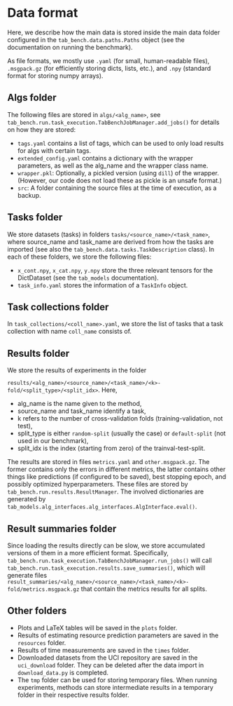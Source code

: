 # Data format

Here, we describe how the main data is stored 
inside the main data folder configured in the `tab_bench.data.paths.Paths` object
(see the documentation on running the benchmark).

As file formats, we mostly use `.yaml` (for small, human-readable files),
`.msgpack.gz` (for efficiently storing dicts, lists, etc.), and `.npy` 
(standard format for storing numpy arrays).

## Algs folder

The following files are stored in `algs/<alg_name>`, 
see `tab_bench.run.task_execution.TabBenchJobManager.add_jobs()`
for details on how they are stored:

- `tags.yaml` contains a list of tags, 
which can be used to only load results for algs with certain tags.
- `extended_config.yaml` contains a dictionary with the wrapper parameters, 
as well as the alg_name and the wrapper class name.
- `wrapper.pkl`: Optionally, a pickled version (using `dill`) of the wrapper. 
(However, our code does not load these as pickle is an unsafe format.)
- `src`: A folder containing the source files at the time of execution, as a backup.

## Tasks folder

We store datasets (tasks) in folders `tasks/<source_name>/<task_name>`, 
where source_name and task_name are derived from how the tasks are imported
(see also the `tab_bench.data.tasks.TaskDescription` class).
In each of these folders, we store the following files:

- `x_cont.npy`, `x_cat.npy`, `y.npy` store the three relevant tensors 
for the DictDataset
(see the `tab_models` documentation).
- `task_info.yaml` stores the information of a `TaskInfo` object.

## Task collections folder

In `task_collections/<coll_name>.yaml`, 
we store the list of tasks that a task collection with name `coll_name` consists of.

## Results folder

We store the results of experiments in the folder

`results/<alg_name>/<source_name>/<task_name>/<k>-fold/<split_type>/<split_idx>`.
Here, 

- alg_name is the name given to the method, 
- source_name and task_name identify a task, 
- k refers to the number of cross-validation folds (training-validation, not test),
- split_type is either `random-split` (usually the case) 
or `default-split` (not used in our benchmark),
- split_idx is the index (starting from zero) of the trainval-test-split.

The results are stored in files `metrics.yaml` and `other.msgpack.gz`. 
The former contains only the errors in different metrics, 
the latter contains other things like predictions (if configured to be saved), 
best stopping epoch, and possibly optimized hyperparameters.
These files are stored by `tab_bench.run.results.ResultManager`.
The involved dictionaries are generated by 
`tab_models.alg_interfaces.alg_interfaces.AlgInterface.eval()`.

## Result summaries folder

Since loading the results directly can be slow, 
we store accumulated versions of them in a more efficient format. Specifically,
`tab_bench.run.task_execution.TabBenchJobManager.run_jobs()` will call
`tab_bench.run.task_execution.results.save_summaries()`, which will generate files
`result_summaries/<alg_name>/<source_name>/<task_name>/<k>-fold/metrics.msgpack.gz`
that contain the metrics results for all splits.

## Other folders

- Plots and LaTeX tables will be saved in the `plots` folder.
- Results of estimating resource prediction parameters 
are saved in the `resources` folder.
- Results of time measurements are saved in the `times` folder.
- Downloaded datasets from the UCI repository are saved in the `uci_download` folder.
They can be deleted after the data import in `download_data.py` is completed.
- The `tmp` folder can be used for storing temporary files.
When running experiments, methods can store intermediate results 
in a temporary folder in their respective results folder.

